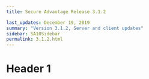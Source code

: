 ```yaml
---
title: Secure Advantage Release 3.1.2

last_updates: December 19, 2019
summary: "Version 3.1.2, Server and client updates"
sidebar: SA10Sidebar
permalink: 3.1.2.html
---
```


# Header 1